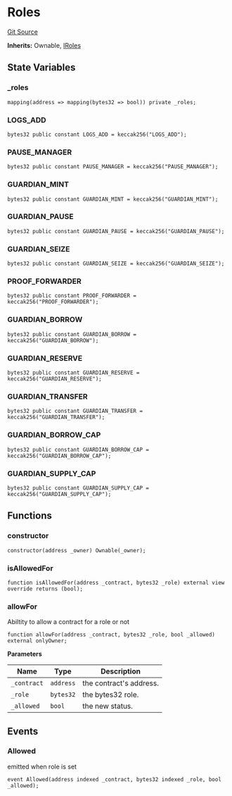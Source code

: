 # Roles
[Git Source](https://github.com/https://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@malda-protocol/malda-lending/blob/3408a5de0b7e9a81798e0551731f955e891c66df/src\Roles.sol)

**Inherits:**
Ownable, [IRoles](/src\interfaces\IRoles.sol\interface.IRoles.md)


## State Variables
### _roles

```solidity
mapping(address => mapping(bytes32 => bool)) private _roles;
```


### LOGS_ADD

```solidity
bytes32 public constant LOGS_ADD = keccak256("LOGS_ADD");
```


### PAUSE_MANAGER

```solidity
bytes32 public constant PAUSE_MANAGER = keccak256("PAUSE_MANAGER");
```


### GUARDIAN_MINT

```solidity
bytes32 public constant GUARDIAN_MINT = keccak256("GUARDIAN_MINT");
```


### GUARDIAN_PAUSE

```solidity
bytes32 public constant GUARDIAN_PAUSE = keccak256("GUARDIAN_PAUSE");
```


### GUARDIAN_SEIZE

```solidity
bytes32 public constant GUARDIAN_SEIZE = keccak256("GUARDIAN_SEIZE");
```


### PROOF_FORWARDER

```solidity
bytes32 public constant PROOF_FORWARDER = keccak256("PROOF_FORWARDER");
```


### GUARDIAN_BORROW

```solidity
bytes32 public constant GUARDIAN_BORROW = keccak256("GUARDIAN_BORROW");
```


### GUARDIAN_RESERVE

```solidity
bytes32 public constant GUARDIAN_RESERVE = keccak256("GUARDIAN_RESERVE");
```


### GUARDIAN_TRANSFER

```solidity
bytes32 public constant GUARDIAN_TRANSFER = keccak256("GUARDIAN_TRANSFER");
```


### GUARDIAN_BORROW_CAP

```solidity
bytes32 public constant GUARDIAN_BORROW_CAP = keccak256("GUARDIAN_BORROW_CAP");
```


### GUARDIAN_SUPPLY_CAP

```solidity
bytes32 public constant GUARDIAN_SUPPLY_CAP = keccak256("GUARDIAN_SUPPLY_CAP");
```


## Functions
### constructor


```solidity
constructor(address _owner) Ownable(_owner);
```

### isAllowedFor


```solidity
function isAllowedFor(address _contract, bytes32 _role) external view override returns (bool);
```

### allowFor

Abiltity to allow a contract for a role or not


```solidity
function allowFor(address _contract, bytes32 _role, bool _allowed) external onlyOwner;
```
**Parameters**

|Name|Type|Description|
|----|----|-----------|
|`_contract`|`address`|the contract's address.|
|`_role`|`bytes32`|the bytes32 role.|
|`_allowed`|`bool`|the new status.|


## Events
### Allowed
emitted when role is set


```solidity
event Allowed(address indexed _contract, bytes32 indexed _role, bool _allowed);
```

